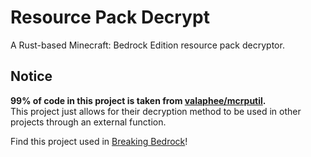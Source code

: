 # Resource Pack Decrypt
A Rust-based Minecraft: Bedrock Edition resource pack decryptor.

## Notice
**99% of code in this project is taken from [valaphee/mcrputil](https://github.com/valaphee/mcrputil/blob/main/src/main.rs).**\
This project just allows for their decryption method to be used in other projects through an external function.

Find this project used in [Breaking Bedrock](https://github.com/KingRainbow44/Breaking-Bedrock)!